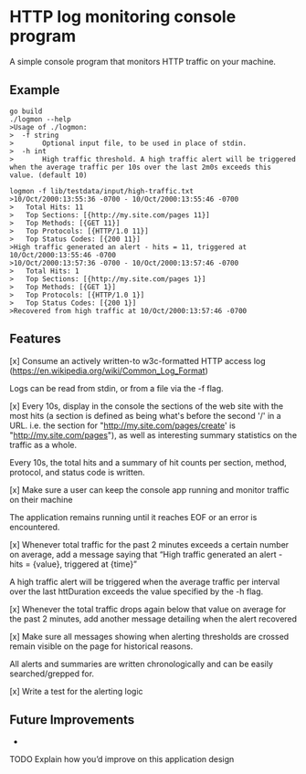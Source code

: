# HTTP log monitoring console program

A simple console program that monitors HTTP traffic on your machine.

## Example

```
go build
./logmon --help
>Usage of ./logmon:
>  -f string
>    	Optional input file, to be used in place of stdin.
>  -h int
>    	High traffic threshold. A high traffic alert will be triggered when the average traffic per 10s over the last 2m0s exceeds this value. (default 10)

logmon -f lib/testdata/input/high-traffic.txt
>10/Oct/2000:13:55:36 -0700 - 10/Oct/2000:13:55:46 -0700
>	Total Hits: 11
>	Top Sections: [{http://my.site.com/pages 11}]
>	Top Methods: [{GET 11}]
>	Top Protocols: [{HTTP/1.0 11}]
>	Top Status Codes: [{200 11}]
>High traffic generated an alert - hits = 11, triggered at 10/Oct/2000:13:55:46 -0700
>10/Oct/2000:13:57:36 -0700 - 10/Oct/2000:13:57:46 -0700
>	Total Hits: 1
>	Top Sections: [{http://my.site.com/pages 1}]
>	Top Methods: [{GET 1}]
>	Top Protocols: [{HTTP/1.0 1}]
>	Top Status Codes: [{200 1}]
>Recovered from high traffic at 10/Oct/2000:13:57:46 -0700
```

## Features

[x] Consume an actively written-to w3c-formatted HTTP access log (https://en.wikipedia.org/wiki/Common_Log_Format)

Logs can be read from stdin, or from a file via the -f flag.

[x] Every 10s, display in the console the sections of the web site with the most hits (a section is defined as being what's before the second '/' in a URL. i.e. the section for "http://my.site.com/pages/create' is "http://my.site.com/pages"), as well as interesting summary statistics on the traffic as a whole.

Every 10s, the total hits and a summary of hit counts per section, method, protocol, and status code is written.

[x] Make sure a user can keep the console app running and monitor traffic on their machine

The application remains running until it reaches EOF or an error is encountered.

[x] Whenever total traffic for the past 2 minutes exceeds a certain number on average, add a message saying that “High traffic generated an alert - hits = {value}, triggered at {time}”

A high traffic alert will be triggered when the average traffic per interval over the last httDuration exceeds the value specified by the -h flag.

[x] Whenever the total traffic drops again below that value on average for the past 2 minutes, add another message detailing when the alert recovered

[x] Make sure all messages showing when alerting thresholds are crossed remain visible on the page for historical reasons.

All alerts and summaries are written chronologically and can be easily searched/grepped for.

[x] Write a test for the alerting logic

## Future Improvements

-
TODO Explain how you’d improve on this application design